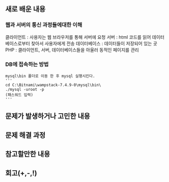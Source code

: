 ## 새로 배운 내용
### 웹과 서버의 통신 과정들에대한 이해
클라이언트 : 사용자는 웹 브라우저를 통해 서버에 요청
서버 : html 코드를 읽어 데이터베이스로부터 찾아서 사용자에게 전송
데이터베이스 : 데이터들이 저장되어 있는 곳
PHP : 클라이언트, 서버, 데이터베이스들을 아울러 동적인 페이지를 관리
    
### DB에 접속하는 방법
    mysql\bin 폴더로 이동 한 후 mysql 실행시킨다.
    '''
    cd C:\Bitnami\wampstack-7.4.9-0\mysql\bin\
    ./mysql -uroot -p
    (패스워드 입력)
    '''
    

## 문제가 발생하거나 고민한 내용 

## 문제 해결 과정

## 참고할만한 내용

## 회고(+,-,!)


